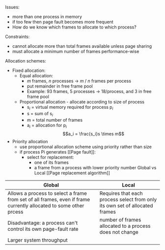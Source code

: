 Issues:
- more than one process in memory
- if too few then page fault becomes more frequent
- How do we know which frames to allocate to which process?

Constraints:
- cannot allocate more than total frames available unless page sharing
- must allocate a minimum number of frames performance-wise

Allocation schemes:
- Fixed allocation:
	- Equal allocation:
		- *m* frames, *n* processes -> *m* / *n* frames per process
		- put remainder in free frame pool
		- Example: 93 frames, 5 processes -> 18/process, and 3 in free frame pool
	- Proportional allocation - allocate according to size of process
		- s$_i$ = virtual memory required for process p$_i$
		- s = sum of s$_i$
		- m = total number of frames
		- a$_i$ = allocation for p$_i$  $$a_i = \frac{s_i}s \times m$$
- Priority allocation
	- use proportional allocation scheme using priority rather than size
	- if process Pi generates [[Page fault]]:
		- select for replacement:
			- one of its frames
			- a frame from a process with lower priority number
Global vs Local [[Page replacement algorithm]]

| Global                                                                                                            | Local                                                                       |
| ----------------------------------------------------------------------------------------------------------------- | --------------------------------------------------------------------------- |
| Allows a process to select a frame from set of all frames, even if frame currently allocated to some other prcess | Requires that each process select from only its own set of allocated frames |
| Disadvantage: a process can't control its own page-fault rate                                                     | number of frames allocated to a process does not change                     |
| Larger system throughput                                                                                                                  |                                                                             |
